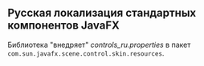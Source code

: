 ## Русская локализация стандартных компонентов JavaFX

Библиотека "внедряет" *controls_ru.properties* в пакет `com.sun.javafx.scene.control.skin.resources`.

